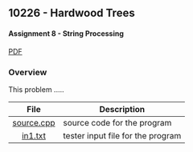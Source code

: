 ## 10226 - Hardwood Trees
#### Assignment 8 - String Processing
[PDF](https://github.com/sgilliland/4883-Programming_Techniques-Gilliland/blob/main/Assignments/P10226/10226.pdf)

### Overview

This problem .....

| File | Description |
| :----: | ----------- |
| [source.cpp](https://github.com/sgilliland/4883-Programming_Techniques-Gilliland/blob/main/Assignments/P10226/source.cpp) |  source code for the program |
| [in1.txt](https://github.com/sgilliland/4883-Programming_Techniques-Gilliland/blob/main/Assignments/P10226/in1.txt) |  tester input file for the program |